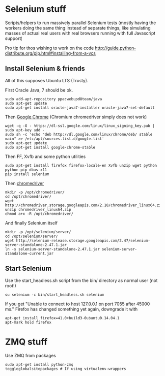 # Selenium stuff

Scripts/helpers to run massively parallel Selenium tests (mostly having the workers doing the same thing instead of separate things, like simulating 
masses of actual real users with real browsers running with full Javascript support)

Pro tip for thos wishing to work on the code <http://guide.python-distribute.org/pip.html#installing-from-a-vcs>


## Install Selenium & friends

All of this supposes Ubuntu LTS (Trusty).

First Oracle Java, 7 should be ok.

    sudo add-apt-repository ppa:webupd8team/java
    sudo apt-get update
    sudo apt-get install oracle-java7-installer oracle-java7-set-default

Then [Google Chrome][chromeppa] (Chromium chromedriver simply does not work)

    wget -q -O - https://dl-ssl.google.com/linux/linux_signing_key.pub | sudo apt-key add - 
    sudo sh -c 'echo "deb http://dl.google.com/linux/chrome/deb/ stable main" >> /etc/apt/sources.list.d/google.list'
    sudo apt-get update
    sudo apt-get install google-chrome-stable

[chromeppa]: http://www.ubuntuupdates.org/ppa/google_chrome
    
Then FF, Xvfb and some python utilities

    sudo apt-get install firefox firefox-locale-en Xvfb unzip wget python python-pip dbus-x11
    pip install selenium

Then [chromedriver][chromedriverurl]

    mkdir -p /opt/chromedriver/
    cd /opt/chromedriver/
    wget http://chromedriver.storage.googleapis.com/2.10/chromedriver_linux64.zip
    unzip chromedriver_linux64.zip
    chmod a+x -R /opt/chromedriver/

[chromedriverurl]: http://chromedriver.storage.googleapis.com/index.html 

And finally Selenium itself

    mkdir -p /opt/selenium/server/
    cd /opt/selenium/server/
    wget http://selenium-release.storage.googleapis.com/2.47/selenium-server-standalone-2.47.1.jar
    ln -s selenium-server-standalone-2.47.1.jar selenium-server-standalone-current.jar


## Start Selenium

Use the start_headless.sh script from the bin/ directory as normal user (not root!)

    su selenium -c bin/start_headless.sh selenium

If you get "Unable to connect to host 127.0.0.1 on port 7055 after 45000 ms." Firefox has changed something yet again, downgrade it with

    apt-get install firefox=41.0+build3-0ubuntu0.14.04.1
    apt-mark hold firefox

# ZMQ stuff

Use ZMQ from packages

    sudo apt-get install python-zmq
    toggleglobalsitepackages # If using virtualenv-wrappers

